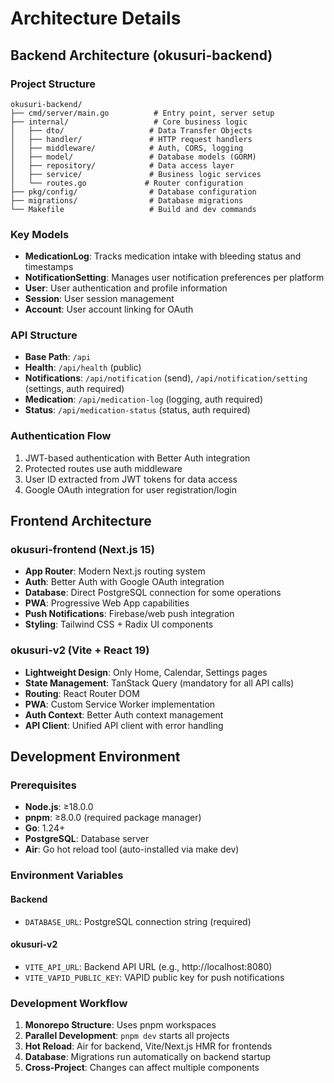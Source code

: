 # Architecture Details

## Backend Architecture (okusuri-backend)

### Project Structure
```
okusuri-backend/
├── cmd/server/main.go          # Entry point, server setup
├── internal/                   # Core business logic
│   ├── dto/                   # Data Transfer Objects
│   ├── handler/               # HTTP request handlers
│   ├── middleware/            # Auth, CORS, logging
│   ├── model/                 # Database models (GORM)
│   ├── repository/            # Data access layer
│   ├── service/               # Business logic services
│   └── routes.go             # Router configuration
├── pkg/config/                # Database configuration
├── migrations/                # Database migrations
└── Makefile                   # Build and dev commands
```

### Key Models
- **MedicationLog**: Tracks medication intake with bleeding status and timestamps
- **NotificationSetting**: Manages user notification preferences per platform
- **User**: User authentication and profile information
- **Session**: User session management
- **Account**: User account linking for OAuth

### API Structure
- **Base Path**: `/api`
- **Health**: `/api/health` (public)
- **Notifications**: `/api/notification` (send), `/api/notification/setting` (settings, auth required)
- **Medication**: `/api/medication-log` (logging, auth required)
- **Status**: `/api/medication-status` (status, auth required)

### Authentication Flow
1. JWT-based authentication with Better Auth integration
2. Protected routes use auth middleware
3. User ID extracted from JWT tokens for data access
4. Google OAuth integration for user registration/login

## Frontend Architecture

### okusuri-frontend (Next.js 15)
- **App Router**: Modern Next.js routing system
- **Auth**: Better Auth with Google OAuth integration
- **Database**: Direct PostgreSQL connection for some operations
- **PWA**: Progressive Web App capabilities
- **Push Notifications**: Firebase/web push integration
- **Styling**: Tailwind CSS + Radix UI components

### okusuri-v2 (Vite + React 19)
- **Lightweight Design**: Only Home, Calendar, Settings pages
- **State Management**: TanStack Query (mandatory for all API calls)
- **Routing**: React Router DOM
- **PWA**: Custom Service Worker implementation
- **Auth Context**: Better Auth context management
- **API Client**: Unified API client with error handling

## Development Environment

### Prerequisites
- **Node.js**: ≥18.0.0
- **pnpm**: ≥8.0.0 (required package manager)
- **Go**: 1.24+
- **PostgreSQL**: Database server
- **Air**: Go hot reload tool (auto-installed via make dev)

### Environment Variables
#### Backend
- `DATABASE_URL`: PostgreSQL connection string (required)

#### okusuri-v2
- `VITE_API_URL`: Backend API URL (e.g., http://localhost:8080)
- `VITE_VAPID_PUBLIC_KEY`: VAPID public key for push notifications

### Development Workflow
1. **Monorepo Structure**: Uses pnpm workspaces
2. **Parallel Development**: `pnpm dev` starts all projects
3. **Hot Reload**: Air for backend, Vite/Next.js HMR for frontends
4. **Database**: Migrations run automatically on backend startup
5. **Cross-Project**: Changes can affect multiple components